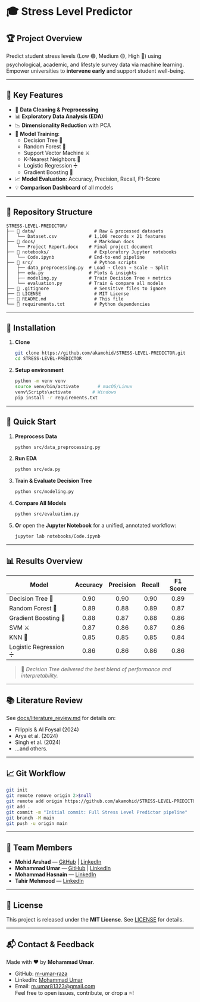    # 🎓 Stress Level Predictor


## 🏆 Project Overview
Predict student stress levels (Low 🟢, Medium 🟡, High 🔴) using psychological, academic, and lifestyle survey data via machine learning. Empower universities to **intervene early** and support student well-being.

---

## 🔑 Key Features
- 🧹 **Data Cleaning & Preprocessing**  
- 📊 **Exploratory Data Analysis (EDA)**  
- 📉 **Dimensionality Reduction** with PCA  
- 🤖 **Model Training**:  
  - Decision Tree 🌳  
  - Random Forest 🌲  
  - Support Vector Machine ⚔️  
  - K-Nearest Neighbors 📍  
  - Logistic Regression ➗  
  - Gradient Boosting 🚀  
- 📈 **Model Evaluation**: Accuracy, Precision, Recall, F1-Score  
- 💡 **Comparison Dashboard** of all models  

---

## 📂 Repository Structure
```
STRESS-LEVEL-PREDICTOR/
├── 📁 data/                      # Raw & processed datasets
│   └── Dataset.csv            # 1,100 records × 21 features
├── 📁 docs/                      # Markdown docs
│   └── Project Report.docx    # Final project document
├── 📁 notebooks/                 # Exploratory Jupyter notebooks
│   └── Code.ipynb             # End-to-end pipeline
├── 📁 src/                       # Python scripts
│   ├── data_preprocessing.py  # Load → Clean → Scale → Split
│   ├── eda.py                 # Plots & insights
│   ├── modeling.py            # Train Decision Tree + metrics
│   └── evaluation.py          # Train & compare all models
├── 📄 .gitignore                 # Sensitive files to ignore
├── 📄 LICENSE                    # MIT License
├── 📄 README.md                  # This file
└── 📄 requirements.txt           # Python dependencies
```

---

## 💾 Installation

1. **Clone**  
   ```bash
   git clone https://github.com/akamohid/STRESS-LEVEL-PREDICTOR.git
   cd STRESS-LEVEL-PREDICTOR
   ```

2. **Setup environment**  
   ```bash
   python -m venv venv
   source venv/bin/activate       # macOS/Linux
   venv\Scripts\activate        # Windows
   pip install -r requirements.txt
   ```

---

## 🚀 Quick Start

1. **Preprocess Data**  
   ```bash
   python src/data_preprocessing.py
   ```
2. **Run EDA**  
   ```bash
   python src/eda.py
   ```
3. **Train & Evaluate Decision Tree**  
   ```bash
   python src/modeling.py
   ```
4. **Compare All Models**  
   ```bash
   python src/evaluation.py
   ```
5. **Or** open the **Jupyter Notebook** for a unified, annotated workflow:  
   ```bash
   jupyter lab notebooks/Code.ipynb
   ```

---

## 📊 Results Overview

| Model                  | Accuracy | Precision | Recall | F1 Score |
|------------------------|:--------:|:---------:|:------:|:--------:|
| Decision Tree 🌳       |  0.90    |   0.90    |  0.90  |   0.89   |
| Random Forest 🌲       |  0.89    |   0.88    |  0.89  |   0.87   |
| Gradient Boosting 🚀   |  0.88    |   0.87    |  0.88  |   0.86   |
| SVM ⚔️                 |  0.87    |   0.86    |  0.87  |   0.86   |
| KNN 📍                 |  0.85    |   0.85    |  0.85  |   0.84   |
| Logistic Regression ➗  |  0.86    |   0.86    |  0.86  |   0.86   |

> 📌 *Decision Tree delivered the best blend of performance and interpretability.*

---

## 📚 Literature Review

See [docs/literature_review.md](docs/literature_review.md) for details on:
- Filippis & Al Foysal (2024)  
- Arya et al. (2024)  
- Singh et al. (2024)  
- …and others.

---

## 📈 Git Workflow

```bash
git init
git remote remove origin 2>$null
git remote add origin https://github.com/akamohid/STRESS-LEVEL-PREDICTOR.git
git add .
git commit -m "Initial commit: Full Stress Level Predictor pipeline"
git branch -M main
git push -u origin main
```

---

## 👥 Team Members

- **Mohid Arshad** — [GitHub](https://github.com/akamohid) | [LinkedIn](https://linkedin.com/in/mohid-arshad-347180235/)  
- **Mohammad Umar** — [GitHub](https://github.com/m-umar-raza) | [LinkedIn](https://linkedin.com/in/mohammad-umar-1147a62a6/)
- **Mohammad Hasnain** — [LinkedIn](https://www.linkedin.com/in/mohammad-hasnain-3670452a7/)  
- **Tahir Mehmood** — [LinkedIn](https://www.linkedin.com/in/tahir-mehmood-622a412a0/)

---

## 📄 License

This project is released under the **MIT License**. See [LICENSE](LICENSE) for details.

---

## 📬 Contact & Feedback

Made with ❤️ by **Mohammad Umar**.  
- GitHub: [m-umar-raza](https://github.com/m-umar-raza)  
- LinkedIn: [Mohammad Umar](www.linkedin.com/in/mohammad-umar-1147a62a6)  
- Email: m.umar81323@gmail.com  
Feel free to open issues, contribute, or drop a ⭐!
